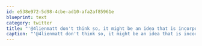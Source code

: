 ```yaml
---
id: e538e972-5d98-4cbe-ad10-afa2af85961e
blueprint: text
category: twitter
title: "'@4lienmatt don't think so, it might be an idea that is incorporated into them though"
caption: "'@4lienmatt don't think so, it might be an idea that is incorporated into them though"
---
```

